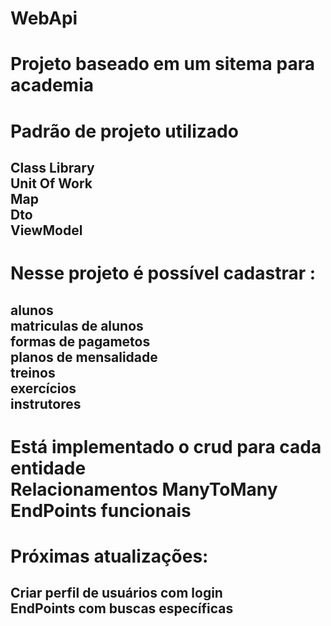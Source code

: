 # WebApi 

<H1>
  Projeto baseado em um sitema para academia
<H1/>
<H1>
  Padrão de projeto utilizado
  <H2>
    Class Library<br>
    Unit Of Work<br>
    Map<br>
    Dto<br>
    ViewModel
  <H2/>
<H1/>
<H1>
  Nesse projeto é possível cadastrar :
   <H2>
    alunos<br>
    matriculas de alunos<br>
    formas de pagametos<br>
    planos de mensalidade<br>
    treinos<br>
    exercícios<br>
    instrutores
  <H2/>
<H1>
  Está implementado o crud para cada entidade<br>
  Relacionamentos ManyToMany<br>
  EndPoints funcionais  
<H1/>
<H1>
  Próximas atualizações:
  <H2>
    Criar perfil de usuários com login<br>
    EndPoints com buscas específicas
  <H2/>
<H1/>
